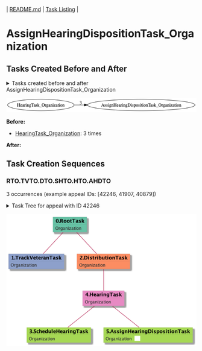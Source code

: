 | [README.md](/README.md) | [Task Listing](tasklist.md) |

# AssignHearingDispositionTask_Organization

## Tasks Created Before and After

<details><summary>Tasks created before and after AssignHearingDispositionTask_Organization</summary>

```
digraph G {
rankdir="LR";
"HearingTask_Organization" -> "AssignHearingDispositionTask_Organization" [label=3]
}
```
</details>

![AssignHearingDispositionTask_Organization](dot/AssignHearingDispositionTask_Organization.dot.png)

**Before:**

   * [HearingTask_Organization](HearingTask_Organization.md): 3 times

**After:**


## Task Creation Sequences

### RTO.TVTO.DTO.SHTO.HTO.AHDTO

3 occurrences (example appeal IDs: [42246, 41907, 40879])

<details><summary>Task Tree for appeal with ID 42246</summary>

```
@startuml
skinparam {
  ObjectBorderColor #555
  ObjectBorderThickness 0
  ObjectFontStyle bold
  ObjectFontSize 14
  ObjectAttributeFontColor #333
  ObjectAttributeFontSize 12
}
  object 0.RootTask #66c2a5 {
Organization
}
  object 1.TrackVeteranTask #8da0cb {
Organization
}
  object 2.DistributionTask #fc8d62 {
Organization
}
  object 3.ScheduleHearingTask #a6d854 {
Organization
}
  object 4.HearingTask #e78ac3 {
Organization
}
  object 5.AssignHearingDispositionTask #a6d854 {
Organization  <back:white>    </back>
}
0.RootTask -- 1.TrackVeteranTask
0.RootTask -- 2.DistributionTask
4.HearingTask -- 3.ScheduleHearingTask
2.DistributionTask -- 4.HearingTask
4.HearingTask -- 5.AssignHearingDispositionTask
@enduml
```
</details>

![RTO.TVTO.DTO.SHTO.HTO.AHDTO-42246](uml/RTO.TVTO.DTO.SHTO.HTO.AHDTO-42246.png)


